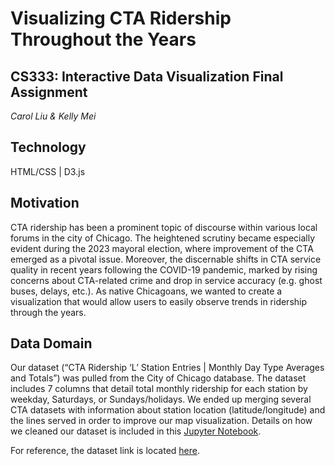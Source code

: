 # Visualizing CTA Ridership Throughout the Years
## CS333: Interactive Data Visualization Final Assignment  
_Carol Liu & Kelly Mei_

## Technology
HTML/CSS | D3.js

## Motivation
CTA ridership has been a prominent topic of discourse within various local forums in the city of Chicago. The heightened scrutiny became especially evident during the 2023 mayoral election, where improvement of the CTA emerged as a pivotal issue. Moreover, the discernable shifts in CTA service quality in recent years following the COVID-19 pandemic, marked by rising concerns about CTA-related crime and drop in service accuracy (e.g. ghost buses, delays, etc.). As native Chicagoans, we wanted to create a visualization that would allow users to easily observe trends in ridership through the years.

## Data Domain
Our dataset (“CTA Ridership ‘L’ Station Entries | Monthly Day Type Averages and Totals”) was pulled from the City of Chicago database. The dataset includes 7 columns that detail total monthly ridership for each station by weekday, Saturdays, or Sundays/holidays. 
We ended up merging several CTA datasets with information about station location (latitude/longitude) and the lines served in order to improve our map visualization. Details on how we cleaned our dataset is included in this [Jupyter Notebook](data-cleaning.ipynb).

For reference, the dataset link is located [here](https://data.cityofchicago.org/Transportation/CTA-Ridership-L-Station-Entries-Monthly-Day-Type-A/t2rn-p8d7/about_data).


